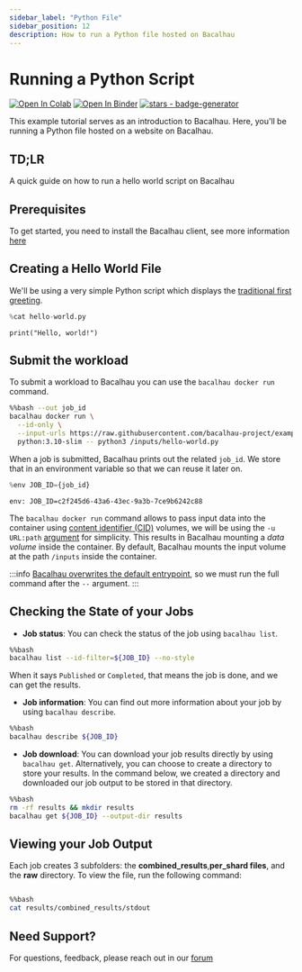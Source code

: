 ```yaml
---
sidebar_label: "Python File"
sidebar_position: 12
description: How to run a Python file hosted on Bacalhau
---
```

# Running a Python Script

[![Open In Colab](https://colab.research.google.com/assets/colab-badge.svg)](https://colab.research.google.com/github/bacalhau-project/examples/blob/main/workload-onboarding/trivial-python/index.ipynb)
[![Open In Binder](https://mybinder.org/badge.svg)](https://mybinder.org/v2/gh/bacalhau-project/examples/HEAD?labpath=workload-onboarding/trivial-python/index.ipynb)
[![stars - badge-generator](https://img.shields.io/github/stars/bacalhau-project/bacalhau?style=social)](https://github.com/bacalhau-project/bacalhau)

This example tutorial serves as an introduction to Bacalhau. Here, you'll be running a Python file hosted on a website on Bacalhau.

## TD;LR
A quick guide on how to run a hello world script on Bacalhau

## Prerequisites

To get started, you need to install the Bacalhau client, see more information [here](https://docs.bacalhau.org/getting-started/installation)

## Creating a Hello World File

We'll be using a very simple Python script which displays the [traditional first greeting](https://en.wikipedia.org/wiki/%22Hello,_World!%22_program).


```python
%cat hello-world.py
```

    print("Hello, world!")

## Submit the workload

To submit a workload to Bacalhau you can use the `bacalhau docker run` command. 


```bash
%%bash --out job_id
bacalhau docker run \
  --id-only \
  --input-urls https://raw.githubusercontent.com/bacalhau-project/examples/151eebe895151edd83468e3d8b546612bf96cd05/workload-onboarding/trivial-python/hello-world.py \
  python:3.10-slim -- python3 /inputs/hello-world.py
```

When a job is submitted, Bacalhau prints out the related `job_id`. We store that in an environment variable so that we can reuse it later on.


```python
%env JOB_ID={job_id}
```

    env: JOB_ID=c2f245d6-43a6-43ec-9a3b-7ce9b6242c88


The `bacalhau docker run` command allows to pass input data into the container using [content identifier (CID)](https://github.com/multiformats/cid) volumes, we will be using the `-u URL:path` [argument](https://docs.bacalhau.org/all-flags#docker-run) for simplicity. This results in Bacalhau mounting a *data volume* inside the container. By default, Bacalhau mounts the input volume at the path `/inputs` inside the container.

:::info
[Bacalhau overwrites the default entrypoint](https://github.com/filecoin-project/bacalhau/blob/v0.2.3/cmd/bacalhau/docker_run.go#L64), so we must run the full command after the `--` argument.
:::

## Checking the State of your Jobs

- **Job status**: You can check the status of the job using `bacalhau list`. 


```bash
%%bash
bacalhau list --id-filter=${JOB_ID} --no-style
```

When it says `Published` or `Completed`, that means the job is done, and we can get the results.

- **Job information**: You can find out more information about your job by using `bacalhau describe`.


```bash
%%bash
bacalhau describe ${JOB_ID}
```

- **Job download**: You can download your job results directly by using `bacalhau get`. Alternatively, you can choose to create a directory to store your results. In the command below, we created a directory and downloaded our job output to be stored in that directory.


```bash
%%bash
rm -rf results && mkdir results
bacalhau get ${JOB_ID} --output-dir results
```

## Viewing your Job Output

Each job creates 3 subfolders: the **combined_results**,**per_shard files**, and the **raw** directory. To view the file, run the following command:


```bash

%%bash
cat results/combined_results/stdout

```

## Need Support?

For questions, feedback, please reach out in our [forum](https://github.com/filecoin-project/bacalhau/discussions)
